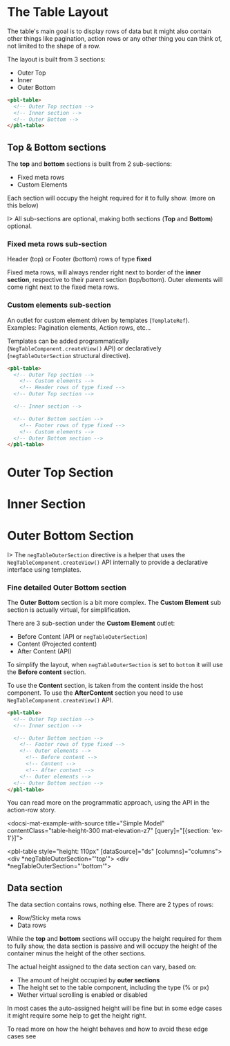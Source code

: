 # The Table Layout

The table's main goal is to display rows of data but it might also contain other things like pagination, action rows or any other thing you can think of, not limited to the shape of a row.

The layout is built from 3 sections:

- Outer Top
- Inner
- Outer Bottom

<div fxLayout>
  <div fxFlex="50%">

```html
<pbl-table>
  <!-- Outer Top section -->
  <!-- Inner section -->
  <!-- Outer Bottom -->
</pbl-table>
```

  </div>
  <div fxFlex="50%">
    <pbl-table showFooter vScrollNone
              [columns]="columns" [dataSource]="ds">
      <div *negTableOuterSection="'top'"></div>
      <div *negTableOuterSection="'bottom'"></div>
    </pbl-table>
  </div>
</div>

## Top & Bottom sections

The **top** and **bottom** sections is built from 2 sub-sections:

- Fixed meta rows
- Custom Elements

Each section will occupy the height required for it to fully show. (more on this below)

I> All sub-sections are optional, making both sections (**Top** and **Bottom**) optional.

### Fixed meta rows sub-section

Header (top) or Footer (bottom) rows of type **fixed**

Fixed meta rows, will always render right next to border of the **inner section**, respective to their parent section (top/bottom).
Outer elements will come right next to the fixed meta rows.

### Custom elements sub-section

An outlet for custom element driven by templates (`TemplateRef`).  
Examples: Pagination elements, Action rows, etc...

Templates can be added programmatically (`NegTableComponent.createView()` API) or declaratively (`negTableOuterSection` structural directive).

<div fxLayout>
  <div fxFlex="50%">

```html
<pbl-table>
  <!-- Outer Top section -->
    <!-- Custom elements -->
    <!-- Header rows of type fixed -->
  <!-- Outer Top section -->

  <!-- Inner section -->

  <!-- Outer Bottom section -->
    <!-- Footer rows of type fixed -->
    <!-- Custom elements -->
  <!-- Outer Bottom section -->
</pbl-table>
```

  </div>
  <div fxFlex="50%">
    <pbl-table showFooter vScrollNone
              [columns]="{ table: { cols: [ { prop: '__virtual__', label: ' ' } ] } }" [dataSource]="[ {} ]">
      <div *negTableOuterSection="'top'">
        <h1>Outer Top Section</h1>
      </div>
      <div *negTableCellDef="'__virtual__'">
        <h1>Inner Section</h1>
      </div>
      <div *negTableOuterSection="'bottom'">
        <h1>Outer Bottom Section</h1>
      </div>
    </pbl-table>
  </div>
</div>

I> The `negTableOuterSection` directive is a helper that uses the `NegTableComponent.createView()` API internally to provide a declarative interface using templates.

### Fine detailed **Outer Bottom** section

The **Outer Bottom** section is a bit more complex. The **Custom Element** sub section is actually virtual, for simplification.

There are 3 sub-section under the **Custom Element** outlet:

- Before Content (API or `negTableOuterSection`)
- Content (Projected content)
- After Content (API)

To simplify the layout, when `negTableOuterSection` is set to `bottom` it will use the **Before content** section.

To use the **Content** section, is taken from the content inside the host component.
To use the **AfterContent** section you need to use `NegTableComponent.createView()` API.

```html
<pbl-table>
  <!-- Outer Top section -->
  <!-- Inner section -->

  <!-- Outer Bottom section -->
    <!-- Footer rows of type fixed -->
    <!-- Outer elements -->
      <!-- Before content -->
      <!-- Content -->
      <!-- After content -->
    <!-- Outer elements -->
  <!-- Outer Bottom section -->
</pbl-table>
```

<p>You can read more on the programmatic approach, using the API in the <a [routerLink]="['../..', 'stories', 'action-row']">action-row story</a>.</p>

<docsi-mat-example-with-source title="Simple Model" contentClass="table-height-300 mat-elevation-z7" [query]="[{section: 'ex-1'}]">
  <!--@pebula-example:ex-1-->
  <pbl-table style="height: 110px" [dataSource]="ds" [columns]="columns">
    <div *negTableOuterSection="'top'"></div>
    <div *negTableOuterSection="'bottom'"></div>
  </pbl-table>
  <!--@pebula-example:ex-1-->
</docsi-mat-example-with-source>

## Data section

The data section contains rows, nothing else. There are 2 types of rows:

- Row/Sticky meta rows
- Data rows

While the **top** and **bottom** sections will occupy the height required for them to fully show, the data section is passive and will
occupy the height of the container minus the height of the other sections.

The actual height assigned to the data section can vary, based on:

- The amount of height occupied by **outer sections**
- The height set to the table component, including the type (% or px)
- Wether virtual scrolling is enabled or disabled

In most cases the auto-assigned height will be fine but in some edge cases it might require some help to get the height right.

<p>To read more on how the height behaves and how to avoid these edge cases see</p>

